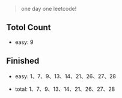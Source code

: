 > one day one leetcode!

## Totol Count

* easy: 9

## Finished

* easy: 1、7、9、13、14、21、26、27、28

* total: 1、7、9、13、14、21、26、27、28
